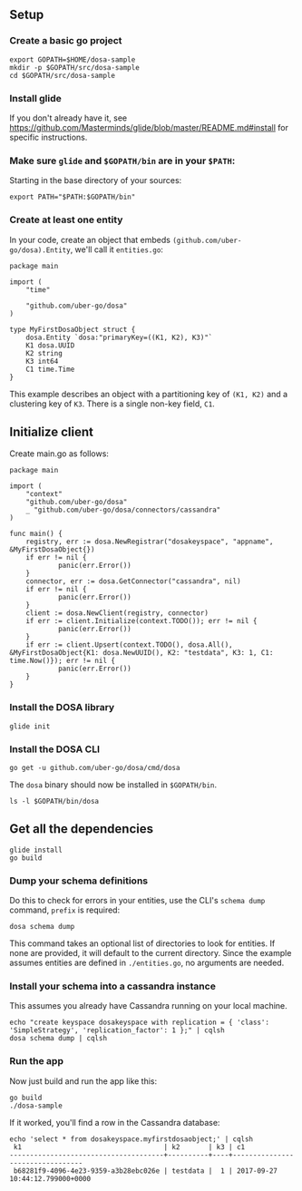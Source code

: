 ## Setup

### Create a basic go project

    export GOPATH=$HOME/dosa-sample
    mkdir -p $GOPATH/src/dosa-sample
    cd $GOPATH/src/dosa-sample

### Install glide

If you don't already have it, see https://github.com/Masterminds/glide/blob/master/README.md#install for specific instructions.

### Make sure `glide` and `$GOPATH/bin` are in your `$PATH`:

Starting in the base directory of your sources:

    export PATH="$PATH:$GOPATH/bin"

### Create at least one entity

In your code, create an object that embeds `(github.com/uber-go/dosa).Entity`, we'll call it `entities.go`:

    package main

    import (
        "time"

        "github.com/uber-go/dosa"
    )

    type MyFirstDosaObject struct {
        dosa.Entity `dosa:"primaryKey=((K1, K2), K3)"`
        K1 dosa.UUID
        K2 string
        K3 int64
        C1 time.Time
    }

This example describes an object with a partitioning key of `(K1, K2)` and
a clustering key of `K3`. There is a single non-key field, `C1`.

## Initialize client

Create main.go as follows:

    package main

    import (
        "context"
        "github.com/uber-go/dosa"
        _ "github.com/uber-go/dosa/connectors/cassandra"
    )

    func main() {
        registry, err := dosa.NewRegistrar("dosakeyspace", "appname", &MyFirstDosaObject{})
        if err != nil {
                panic(err.Error())
        }
        connector, err := dosa.GetConnector("cassandra", nil)
        if err != nil {
                panic(err.Error())
        }
        client := dosa.NewClient(registry, connector)
        if err := client.Initialize(context.TODO()); err != nil {
                panic(err.Error())
        }
        if err := client.Upsert(context.TODO(), dosa.All(), &MyFirstDosaObject{K1: dosa.NewUUID(), K2: "testdata", K3: 1, C1: time.Now()}); err != nil {
                panic(err.Error())
        }
    }

### Install the DOSA library

    glide init

### Install the DOSA CLI

    go get -u github.com/uber-go/dosa/cmd/dosa

The `dosa` binary should now be installed in `$GOPATH/bin`.

    ls -l $GOPATH/bin/dosa

## Get all the dependencies

    glide install
    go build

### Dump your schema definitions

Do this to check for errors in your entities, use the CLI's `schema dump` command, `prefix` is required:

    dosa schema dump

This command takes an optional list of directories to look for entities. If none are provided, it will default to the current directory. Since the example assumes entities are defined in `./entities.go`, no arguments are needed.

### Install your schema into a cassandra instance

This assumes you already have Cassandra running on your local machine.

    echo "create keyspace dosakeyspace with replication = { 'class': 'SimpleStrategy', 'replication_factor': 1 };" | cqlsh
    dosa schema dump | cqlsh

### Run the app

Now just build and run the app like this:

    go build
    ./dosa-sample

If it worked, you'll find a row in the Cassandra database:

    echo 'select * from dosakeyspace.myfirstdosaobject;' | cqlsh
     k1                                   | k2       | k3 | c1
    --------------------------------------+----------+----+---------------------------------
     b68281f9-4096-4e23-9359-a3b28ebc026e | testdata |  1 | 2017-09-27 10:44:12.799000+0000
